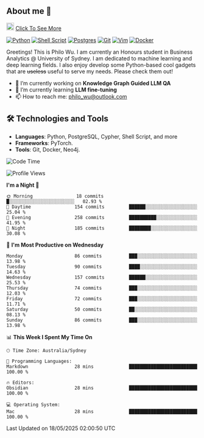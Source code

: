 ## About me 🤗

<a href="#"><img src="https://media.giphy.com/media/hvRJCLFzcasrR4ia7z/giphy.gif" width="20px" height="20px"></a> [Click To See More](https://codeboyphilo.github.io)

[![Python](https://img.shields.io/badge/python-3670A0?style=for-the-badge&logo=python&logoColor=ffdd54)](#)
[![Shell Script](https://img.shields.io/badge/shell_script-%23121011.svg?style=for-the-badge&logo=gnu-bash&logoColor=white)](#)
[![Postgres](https://img.shields.io/badge/postgres-%23316192.svg?style=for-the-badge&logo=postgresql&logoColor=white)](#)
[![Git](https://img.shields.io/badge/git-%23F05033.svg?style=for-the-badge&logo=git&logoColor=white)](#)
[![Vim](https://img.shields.io/badge/VIM-%2311AB00.svg?style=for-the-badge&logo=vim&logoColor=white)](#)
[![Docker](https://img.shields.io/badge/docker-%230db7ed.svg?style=for-the-badge&logo=docker&logoColor=white)](#)

Greetings! This is Philo Wu. I am currently an Honours student in Business Analytics \@ University of Sydney. I am dedicated to machine learning and deep learning fields. I also enjoy develop some Python-based cool gadgets that are ~~useless~~ useful to serve my needs. Please check them out!

- 🔭 I’m currently working on **Knowledge Graph Guided LLM QA**
- 🌱 I’m currently learning **LLM fine-tuning**
- 📫 How to reach me: philo_wu@outlook.com

## 🛠 Technologies and Tools
- **Languages**: Python, PostgreSQL, Cypher, Shell Script, and more
- **Frameworks**: PyTorch.
- **Tools**: Git, Docker, Neo4j.

<!--START_SECTION:waka-->
![Code Time](http://img.shields.io/badge/Code%20Time-750%20hrs%2049%20mins-blue)

![Profile Views](http://img.shields.io/badge/Profile%20Views-1-blue)

**I'm a Night 🦉** 

```text
🌞 Morning                18 commits          █░░░░░░░░░░░░░░░░░░░░░░░░   02.93 % 
🌆 Daytime                154 commits         ██████░░░░░░░░░░░░░░░░░░░   25.04 % 
🌃 Evening                258 commits         ██████████░░░░░░░░░░░░░░░   41.95 % 
🌙 Night                  185 commits         ████████░░░░░░░░░░░░░░░░░   30.08 % 
```
📅 **I'm Most Productive on Wednesday** 

```text
Monday                   86 commits          ███░░░░░░░░░░░░░░░░░░░░░░   13.98 % 
Tuesday                  90 commits          ████░░░░░░░░░░░░░░░░░░░░░   14.63 % 
Wednesday                157 commits         ██████░░░░░░░░░░░░░░░░░░░   25.53 % 
Thursday                 74 commits          ███░░░░░░░░░░░░░░░░░░░░░░   12.03 % 
Friday                   72 commits          ███░░░░░░░░░░░░░░░░░░░░░░   11.71 % 
Saturday                 50 commits          ██░░░░░░░░░░░░░░░░░░░░░░░   08.13 % 
Sunday                   86 commits          ███░░░░░░░░░░░░░░░░░░░░░░   13.98 % 
```


📊 **This Week I Spent My Time On** 

```text
🕑︎ Time Zone: Australia/Sydney

💬 Programming Languages: 
Markdown                 28 mins             █████████████████████████   100.00 % 

🔥 Editors: 
Obsidian                 28 mins             █████████████████████████   100.00 % 

💻 Operating System: 
Mac                      28 mins             █████████████████████████   100.00 % 
```


 Last Updated on 18/05/2025 02:00:50 UTC
<!--END_SECTION:waka-->
